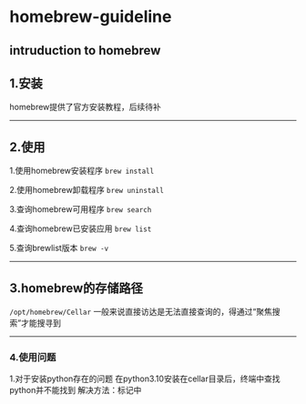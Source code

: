 # homebrew-guideline
intruduction to homebrew
---
## 1.安装
homebrew提供了官方安装教程，后续待补

---
## 2.使用
1.使用homebrew安装程序
`brew install`

2.使用homebrew卸载程序
`brew uninstall`

3.查询homebrew可用程序
`brew search`

4.查询homebrew已安装应用
`brew list`

5.查询brewlist版本
`brew -v`

---
## 3.homebrew的存储路径
`/opt/homebrew/Cellar`
一般来说直接访达是无法直接查询的，得通过“聚焦搜索”才能搜寻到

---
### 4.使用问题
1.对于安装python存在的问题
在python3.10安装在cellar目录后，终端中查找python并不能找到
解决方法：标记中
